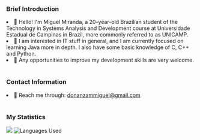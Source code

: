 <h3>Brief Introduction</h3>
<li>👋 Hello! I'm Miguel Miranda, a 20-year-old Brazilian student of the Technology in Systems Analysis and Development course at Universidade Estadual de Campinas in Brazil, more commonly referred to as UNICAMP.</li>
<li>💾 I am interested in IT stuff in general, and I am currently focused on learning Java more in depth. I also have some basic knowledge of C, C++ and Python.</li>
<li>📝 Any opportunities to improve my development skills are very welcome.</li>
<br>

<h3>Contact Information</h3>
<li>📩 Reach me through: <a href="mailto:donanzammiguel@gmail.com">donanzammiguel@gmail.com</a></li>
<br>

<h3>My Statistics</h3>

![](https://github-readme-stats.vercel.app/api?username=surelynotmiguel&show_icons=true&btheme=dracula)
![<h3>Languages Used</h3>](https://github-readme-stats.vercel.app/api/top-langs/?username=surelynotmiguel&layout=compact)

<!--- 💞️ I’m looking to collaborate on ...
 ... --->

<!---
surelynotmiguel/surelynotmiguel is a ✨ special ✨ repository because its `README.md` (this file) appears on your GitHub profile.
You can click the Preview link to take a look at your changes.
--->
